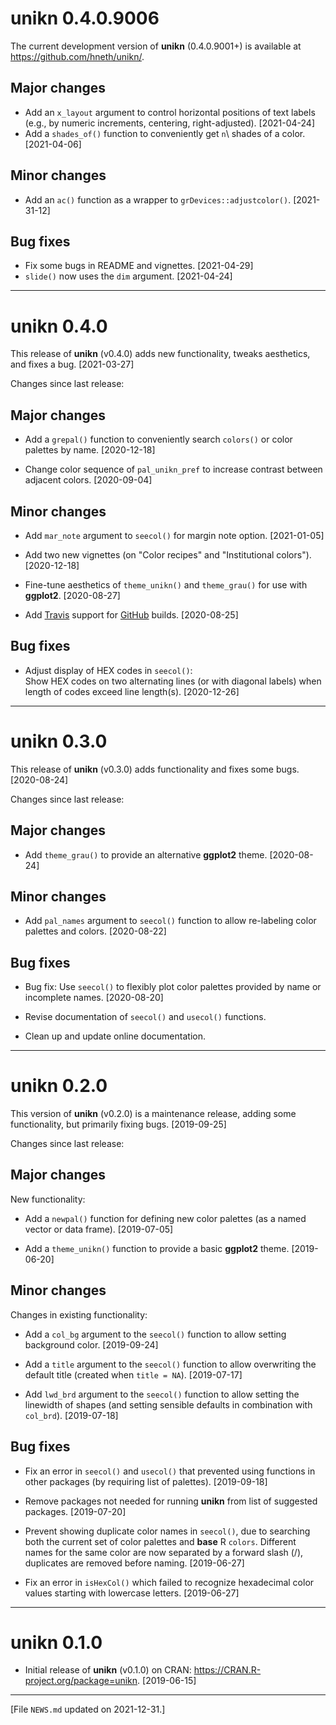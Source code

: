 
# unikn 0.4.0.9006

The current development version of **unikn** (0.4.0.9001+) is available at <https://github.com/hneth/unikn/>. 

<!-- Add blank line.  --> 

## Major changes 

- Add an `x_layout` argument to control horizontal positions of text labels (e.g., by numeric increments, centering, right-adjusted). [2021-04-24] 
- Add a `shades_of()` function to conveniently get `n`\ shades of a color. [2021-04-06] 

<!-- Add blank line.  --> 

## Minor changes

- Add an `ac()` function as a wrapper to `grDevices::adjustcolor()`. [2021-31-12] 

<!-- Add blank line.  --> 

## Bug fixes

- Fix some bugs in README and vignettes. [2021-04-29]
- `slide()` now uses the `dim` argument. [2021-04-24]

<!-- Add blank line.  --> 

---------- 

# unikn 0.4.0

This release of **unikn** (v0.4.0) adds new functionality, tweaks aesthetics, and fixes a bug. [2021-03-27]  

Changes since last release: 


## Major changes 

- Add a `grepal()` function to conveniently search `colors()` or color palettes by name. [2020-12-18]

- Change color sequence of `pal_unikn_pref` to increase contrast between adjacent colors. [2020-09-04] 

<!-- Add blank line.  --> 


## Minor changes

- Add `mar_note` argument to `seecol()` for margin note option. [2021-01-05] 

- Add two new vignettes (on "Color recipes" and "Institutional colors"). [2020-12-18] 

- Fine-tune aesthetics of `theme_unikn()` and `theme_grau()` for use with **ggplot2**. [2020-08-27]  

- Add [Travis](https://travis-ci.org/) support for [GitHub](https://github.com/) builds. [2020-08-25]  

<!-- Add blank line.  --> 


## Bug fixes 

- Adjust display of HEX codes in `seecol()`:  
Show HEX codes on two alternating lines (or with diagonal labels) when length of codes exceed line length(s). [2020-12-26] 

<!-- Add blank line.  --> 

---------- 

# unikn 0.3.0

This release of **unikn** (v0.3.0) adds functionality and fixes some bugs. [2020-08-24]  

Changes since last release:  

## Major changes 

- Add `theme_grau()` to provide an alternative **ggplot2** theme. [2020-08-24]  

## Minor changes

- Add `pal_names` argument to `seecol()` function to allow re-labeling color palettes and colors. [2020-08-22]  

## Bug fixes 

- Bug fix: Use `seecol()` to flexibly plot color palettes provided by name or incomplete names. [2020-08-20]  

- Revise documentation of `seecol()` and `usecol()` functions.  

- Clean up and update online documentation.  

<!-- Add blank line.  --> 

---------- 

# unikn 0.2.0

This version of **unikn** (v0.2.0) is a maintenance release, adding some functionality, but primarily fixing bugs. [2019-09-25]

Changes since last release: 

## Major changes 

New functionality: 

- Add a `newpal()` function for defining new color palettes (as a named vector or data frame). [2019-07-05]

- Add a `theme_unikn()` function to provide a basic **ggplot2** theme. [2019-06-20]


## Minor changes

Changes in existing functionality: 

- Add a `col_bg` argument to the `seecol()` function to allow setting background color. [2019-09-24]

- Add a `title` argument to the `seecol()` function to allow overwriting the default title (created when `title = NA`). [2019-07-17]

- Add `lwd_brd` argument to the `seecol()` function to allow setting the linewidth of shapes (and setting sensible defaults in combination with `col_brd`). [2019-07-18]


## Bug fixes 

- Fix an error in `seecol()` and `usecol()` that prevented using functions in other packages (by requiring list of palettes). [2019-09-18]

- Remove packages not needed for running **unikn** from list of suggested packages. [2019-07-20] 

- Prevent showing duplicate color names in `seecol()`, due to searching both the current set of color palettes and **base** R `colors`. 
Different names for the same color are now separated by a forward slash (/), duplicates are removed before naming. [2019-06-27] 

- Fix an error in `isHexCol()` which failed to recognize hexadecimal color values starting with lowercase letters. [2019-06-27] 


<!-- Add blank line.  --> 

---------- 

# unikn 0.1.0

- Initial release of **unikn** (v0.1.0) on CRAN: <https://CRAN.R-project.org/package=unikn>. [2019-06-15] 

<!-- Add blank line.  --> 

---------- 

[File `NEWS.md` updated on 2021-12-31.]

<!-- eof. -->